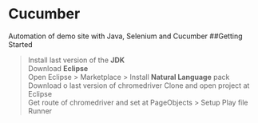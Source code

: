 # Cucumber
Automation of demo site with Java, Selenium and Cucumber
##Getting Started
> Install last version of the __JDK__ <br>
> Download __Eclipse__ <br>
> Open Eclipse > Marketplace > Install __Natural Language__ pack <br>
> Download o last version of chromedriver
> Clone and open project at Eclipse<br>
> Get route of chromedriver and set at PageObjects > Setup
> Play file Runner

